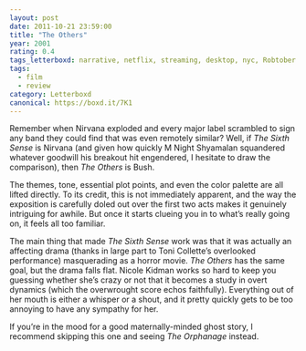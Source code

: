 ```yaml
---
layout: post 
date: 2011-10-21 23:59:00
title: "The Others"
year: 2001
rating: 0.4
tags_letterboxd: narrative, netflix, streaming, desktop, nyc, Robtober
tags:
  - film
  - review
category: Letterboxd
canonical: https://boxd.it/7K1
---
```


Remember when Nirvana exploded and every major label scrambled to sign any band they could find that was even remotely similar? Well, if <cite>The Sixth Sense</cite> is Nirvana (and given how quickly M Night Shyamalan squandered whatever goodwill his breakout hit engendered, I hesitate to draw the comparison), then <cite>The Others</cite> is Bush.

The themes, tone, essential plot points, and even the color palette are all lifted directly. To its credit, this is not immediately apparent, and the way the exposition is carefully doled out over the first two acts makes it genuinely intriguing for awhile. But once it starts clueing you in to what’s really going on, it feels all too familiar.

The main thing that made <cite>The Sixth Sense</cite> work was that it was actually an affecting drama (thanks in large part to Toni Collette’s overlooked performance) masquerading as a horror movie. <cite>The Others</cite> has the same goal, but the drama falls flat. Nicole Kidman works so hard to keep you guessing whether she’s crazy or not that it becomes a study in overt dynamics (which the overwrought score echos faithfully). Everything out of her mouth is either a whisper or a shout, and it pretty quickly gets to be too annoying to have any sympathy for her.

If you’re in the mood for a good maternally-minded ghost story, I recommend skipping this one and seeing <cite>The Orphanage</cite> instead.